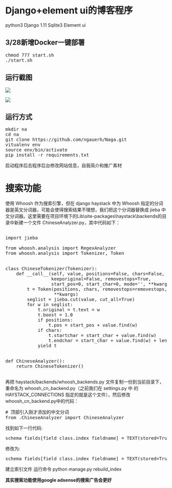 # Django+element ui的博客程序
python3
Django 1.11
Sqlite3
Element ui

## 3/28新增Docker一键部署
<pre>
chmod 777 start.sh
./start.sh
</pre>


## 运行截图
![](https://i.imgur.com/EIpyiFY.png)



![](https://i.imgur.com/TLWnmvS.png)


## 运行方式
<pre>
mkdir na
cd na
git clone https://github.com/ngauerh/Naga.git
vitualenv env
source env/bin/activate
pip install -r requirements.txt
</pre>

启动程序后去程序后台修改网站信息，自我简介和推广素材


# 搜索功能
使用 Whoosh 作为搜索引擎，但在 django haystack 中为 Whoosh 指定的分词器是英文分词器，可能会使得搜索结果不理想，我们把这个分词器替换成 jieba 中文分词器。这里需要在项目环境下的Lib\site-packages\haystack\backends的目录中新建一个文件 ChineseAnalyzer.py，其中代码如下：

<pre>

import jieba

from whoosh.analysis import RegexAnalyzer
from whoosh.analysis import Tokenizer, Token


class ChineseTokenizer(Tokenizer):
    def __call__(self, value, positions=False, chars=False,
                 keeporiginal=False, removestops=True,
                 start_pos=0, start_char=0, mode='', **kwargs):
        t = Token(positions, chars, removestops=removestops, mode=mode,
                  **kwargs)
        seglist = jieba.cut(value, cut_all=True)
        for w in seglist:
            t.original = t.text = w
            t.boost = 1.0
            if positions:
                t.pos = start_pos + value.find(w)
            if chars:
                t.startchar = start_char + value.find(w)
                t.endchar = start_char + value.find(w) + len(w)
            yield t


def ChineseAnalyzer():
    return ChineseTokenizer()

</pre>

再把 haystack/backends/whoosh_backends.py 文件复制一份到当前目录下，重命名为 whoosh_cn_backend.py（之前我们在 settings.py 中 的 HAYSTACK_CONNECTIONS 指定的就是这个文件），然后修改whoosh_cn_backend.py中的代码：

<pre>
# 顶部引入刚才添加的中文分词
from .ChineseAnalyzer import ChineseAnalyzer
</pre>

找到如下一行代码:

<pre>
schema_fields[field_class.index_fieldname] = TEXT(stored=True, analyzer=StemmingAnalyzer(), field_boost=field_class.boost, sortable=True)
</pre>

修改为:

<pre>
schema_fields[field_class.index_fieldname] = TEXT(stored=True, analyzer=ChineseAnalyzer(), field_boost=field_class.boost, sortable=True)
</pre>

建立索引文件
运行命令 python manage.py rebuild_index


**其实搜索功能使用google adsense的搜索广告会更好**